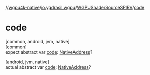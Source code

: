 //[wgpu4k-native](../../../index.md)/[io.ygdrasil.wgpu](../index.md)/[WGPUShaderSourceSPIRV](index.md)/[code](code.md)

# code

[common, android, jvm, native]\
[common]\
expect abstract var [code](code.md): [NativeAddress](../../ffi/-native-address/index.md)?

[android, jvm, native]\
actual abstract var [code](code.md): [NativeAddress](../../ffi/-native-address/index.md)?